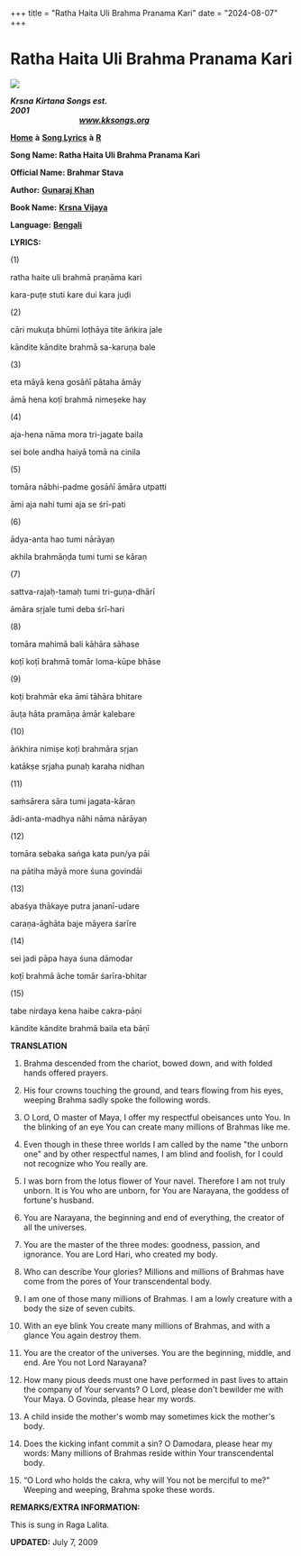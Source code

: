 +++
title = "Ratha Haita Uli Brahma Pranama Kari"
date = "2024-08-07"
+++

# Ratha Haita Uli Brahma Pranama Kari
**[![](http://kksongs.org/image_files/image002.jpg)](http://kksongs.org/)**

**_Krsna_** **_Kirtana Songs est. 2001_**                                                                                                                                                      **_www.kksongs.org_**

**[Home](http://kksongs.org/)** **à** **[Song Lyrics](http://kksongs.org/lyrics.html)** **à** **[R](http://kksongs.org/songs/song_r.html)**

**Song Name: Ratha Haita Uli Brahma Pranama Kari**

**Official Name: Brahmar Stava**

**Author:** [**Gunaraj** **Khan**](http://kksongs.org/authors/list/gunaraj.html)

**Book Name:** [**Krsna Vijaya**](http://kksongs.org/authors/krsnavijaya.html)

**Language:** [**Bengali**](http://kksongs.org/language/list/bengali.html)

**LYRICS:**

(1)

ratha haite uli brahmā praṇāma kari

kara-puṭe stuti kare dui kara juḍi

(2)

cāri mukuṭa bhūmi loṭhāya tite āńkira jale

kāndite kāndite brahmā sa-karuṇa bale

(3)

eta māyā kena gosāñī pātaha āmāy

āmā hena koṭī brahmā nimeṣeke hay

(4)

aja-hena nāma mora tri-jagate baila

sei bole andha haiyā tomā na cinila

(5)

tomāra nābhi-padme gosāñī āmāra utpatti

āmi aja nahi tumi aja se śrī-pati

(6)

ādya\-anta hao tumi nārāyaṇ

akhila brahmāṇḍa tumi tumi se kāraṇ

(7)

sattva-rajaḥ-tamaḥ tumi tri-guṇa-dhārī

āmāra sṛjale tumi deba śrī-hari

(8)

tomāra mahimā bali kāhāra sāhase

koṭī koṭī brahmā tomār loma-kūpe bhāse

(9)

koṭi brahmār eka āmi tāhāra bhitare

āuṭa hāta pramāṇa āmār kalebare

(10)

āńkhira nimiṣe koṭi brahmāra sṛjan

katākṣe sṛjaha punaḥ karaha nidhan

(11)

saḿsārera sāra tumi jagata-kāraṇ

ādi-anta-madhya nāhi nāma nārāyaṇ

(12)

tomāra sebaka sańga kata pun/ya pāi

na pātiha māyā more śuna govindāi

(13)

abaśya thākaye putra jananī-udare

caraṇa-āghāta baje māyera śarīre

(14)

sei jadi pāpa haya śuna dāmodar

koṭī brahmā āche tomār śarīra-bhitar

(15)

tabe nirdaya kena haibe cakra-pāṇi

kāndite kāndite brahmā baila eta bāṇī

**TRANSLATION**

1) Brahma descended from the chariot, bowed down, and with folded hands offered prayers.

2) His four crowns touching the ground, and tears flowing from his eyes, weeping Brahma sadly spoke the following words.

3) O Lord, O master of Maya, I offer my respectful obeisances unto You. In the blinking of an eye You can create many millions of Brahmas like me.

4) Even though in these three worlds I am called by the name "the unborn one" and by other respectful names, I am blind and foolish, for I could not recognize who You really are.

5) I was born from the lotus flower of Your navel. Therefore I am not truly unborn. It is You who are unborn, for You are Narayana, the goddess of fortune's husband.

6) You are Narayana, the beginning and end of everything, the creator of all the universes.

7) You are the master of the three modes: goodness, passion, and ignorance. You are Lord Hari, who created my body.

8) Who can describe Your glories? Millions and millions of Brahmas have come from the pores of Your transcendental body.

9) I am one of those many millions of Brahmas. I am a lowly creature with a body the size of seven cubits.

10) With an eye blink You create many millions of Brahmas, and with a glance You again destroy them.

11) You are the creator of the universes. You are the beginning, middle, and end. Are You not Lord Narayana?

12) How many pious deeds must one have performed in past lives to attain the company of Your servants? O Lord, please don't bewilder me with Your Maya. O Govinda, please hear my words.

13) A child inside the mother's womb may sometimes kick the mother's body.

14) Does the kicking infant commit a sin? O Damodara, please hear my words: Many millions of Brahmas reside within Your transcendental body.

15) “O Lord who holds the cakra, why will You not be merciful to me?” Weeping and weeping, Brahma spoke these words.

**REMARKS/EXTRA INFORMATION:**

This is sung in Raga Lalita.

**UPDATED:** July 7, 2009